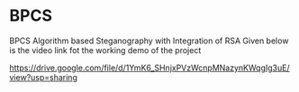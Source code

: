 # BPCS
BPCS Algorithm based Steganography with Integration of RSA
Given below is the video link fot the working demo of the project 

https://drive.google.com/file/d/1YmK6_SHnjxPVzWcnpMNazynKWqgIg3uE/view?usp=sharing
